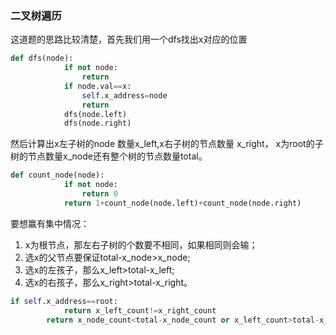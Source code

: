 ### 二叉树遍历
这道题的思路比较清楚，首先我们用一个dfs找出x对应的位置
```python
def dfs(node):
            if not node:
                return
            if node.val==x:
                self.x_address=node
                return 
            dfs(node.left)
            dfs(node.right)
```  
然后计算出x左子树的node 数量x_left,x右子树的节点数量 x_right， x为root的子树的节点数量x_node还有整个树的节点数量total。
```python
def count_node(node):
            if not node:
                return 0
            return 1+count_node(node.left)+count_node(node.right)
```    
要想赢有集中情况：  
1. x为根节点，那左右子树的个数要不相同，如果相同则会输；  
2. 选x的父节点要保证total-x_node>x_node;  
3. 选x的左孩子，那么x_left>total-x_left;  
4. 选x的右孩子，那么x_right>total-x_right。
```python
if self.x_address==root:
            return x_left_count!=x_right_count
        return x_node_count<total-x_node_count or x_left_count>total-x_left_count or x_right_count>total-x_right_count
```
